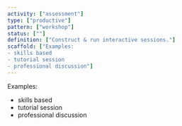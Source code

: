 ```yaml
---
activity: ["assessment"]
type: ["productive"]
pattern: ["workshop"]
status: [""]
definition: ["Construct & run interactive sessions."]
scaffold: ["Examples:
- skills based
- tutorial session
- professional discussion"]
---
```


Examples:
- skills based
- tutorial session
- professional discussion

